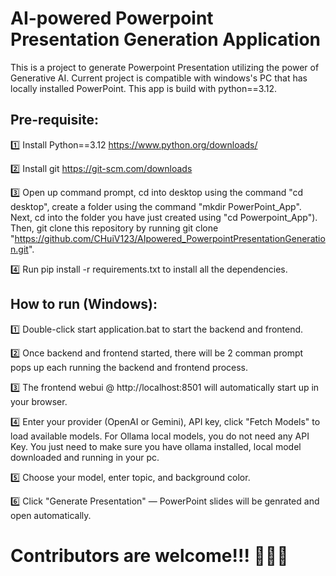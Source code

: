 # AI-powered Powerpoint Presentation Generation Application
This is a project to generate Powerpoint Presentation utilizing the power of Generative AI. Current project is compatible with windows's PC that has locally installed PowerPoint. This app is build with python==3.12. 


<h2> Pre-requisite: </h2>

1️⃣ Install Python==3.12 https://www.python.org/downloads/

2️⃣ Install git https://git-scm.com/downloads

3️⃣ Open up command prompt, cd into desktop using the command "cd desktop", create a folder using the command "mkdir PowerPoint_App". 
    Next, cd into the folder you have just created using "cd Powerpoint_App"). 
    Then, git clone this repository by running git clone "https://github.com/CHuiV123/AIpowered_PowerpointPresentationGeneration.git". 

4️⃣ Run pip install -r requirements.txt to install all the dependencies. 


<h2> How to run (Windows): </h2>

1️⃣ Double-click start application.bat to start the backend and frontend. 

2️⃣ Once backend and frontend started, there will be 2 comman prompt pops up each running the backend and frontend process. 

3️⃣ The frontend webui @ http://localhost:8501 will automatically start up in your browser.

4️⃣ Enter your provider (OpenAI or Gemini), API key, click "Fetch Models" to load available models. For Ollama local models, you do not need any API Key. You just need to make sure you have ollama installed, local model downloaded and running in your pc. 

5️⃣ Choose your model, enter topic, and background color.

6️⃣ Click "Generate Presentation" — PowerPoint slides will be genrated and open automatically.


<h1> Contributors are welcome!!! 🎉🎉🎉</h1>
